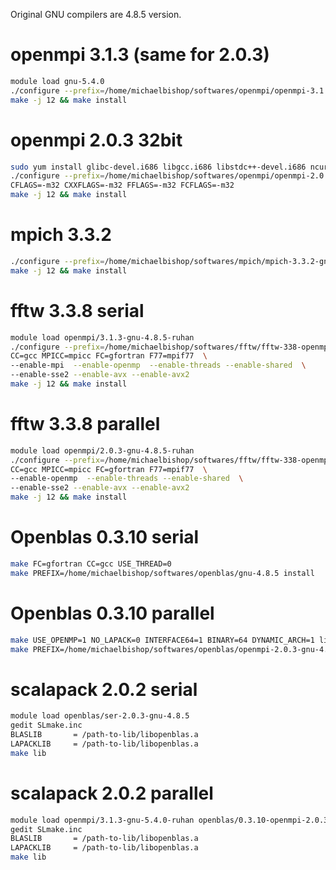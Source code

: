 Original GNU compilers are 4.8.5 version.


# openmpi 3.1.3 (same for 2.0.3)
```bash
module load gnu-5.4.0
./configure --prefix=/home/michaelbishop/softwares/openmpi/openmpi-3.1.3/mpi_gnu540
make -j 12 && make install
```

# openmpi 2.0.3 32bit
```bash
sudo yum install glibc-devel.i686 libgcc.i686 libstdc++-devel.i686 ncurses-devel.i686 libgfortran-devel.i686
./configure --prefix=/home/michaelbishop/softwares/openmpi/openmpi-2.0.3/mpi_gnu485_m32 \
CFLAGS=-m32 CXXFLAGS=-m32 FFLAGS=-m32 FCFLAGS=-m32
make -j 12 && make install
```

# mpich 3.3.2
```bash
./configure --prefix=/home/michaelbishop/softwares/mpich/mpich-3.3.2-gnu-4.8.5
make -j 12 && make install
```


# fftw 3.3.8 serial
```bash
module load openmpi/3.1.3-gnu-4.8.5-ruhan
./configure --prefix=/home/michaelbishop/softwares/fftw/fftw-338-openmpi203-gnu485 \
CC=gcc MPICC=mpicc FC=gfortran F77=mpif77  \
--enable-mpi  --enable-openmp  --enable-threads --enable-shared  \
--enable-sse2 --enable-avx --enable-avx2
make -j 12 && make install
```

# fftw 3.3.8 parallel
```bash
module load openmpi/2.0.3-gnu-4.8.5-ruhan
./configure --prefix=/home/michaelbishop/softwares/fftw/fftw-338-openmpi203-gnu485 \
CC=gcc MPICC=mpicc FC=gfortran F77=mpif77  \
--enable-openmp  --enable-threads --enable-shared  \
--enable-sse2 --enable-avx --enable-avx2
make -j 12 && make install
```

# Openblas 0.3.10 serial
```bash
make FC=gfortran CC=gcc USE_THREAD=0
make PREFIX=/home/michaelbishop/softwares/openblas/gnu-4.8.5 install
```

# Openblas 0.3.10 parallel
```bash
make USE_OPENMP=1 NO_LAPACK=0 INTERFACE64=1 BINARY=64 DYNAMIC_ARCH=1 libs netlib shared
make PREFIX=/home/michaelbishop/softwares/openblas/openmpi-2.0.3-gnu-4.8.5 install
```

# scalapack 2.0.2 serial
```bash
module load openblas/ser-2.0.3-gnu-4.8.5
gedit SLmake.inc
BLASLIB       = /path-to-lib/libopenblas.a
LAPACKLIB     = /path-to-lib/libopenblas.a
make lib
```

# scalapack 2.0.2 parallel
```bash
module load openmpi/3.1.3-gnu-5.4.0-ruhan openblas/0.3.10-openmpi-2.0.3-gnu-4.8.5
gedit SLmake.inc
BLASLIB       = /path-to-lib/libopenblas.a
LAPACKLIB     = /path-to-lib/libopenblas.a
make lib
```
